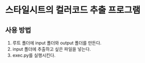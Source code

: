 # 스타일시트의 컬러코드 추출 프로그램

## 사용 방법
1. 루트 폴더에 input 폴더와 output 폴더를 만든다.
2. input 폴더에 추출하고 싶은 파일을 넣는다.
3. exec.py를 실행시킨다.